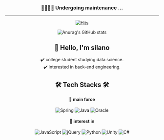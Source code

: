 <div align="center">

### 🔨🔨🔨🔨 Undergoing maintenance ...
---
[![Hits](https://hits.seeyoufarm.com/api/count/incr/badge.svg?url=https%3A%2F%2Fgithub.com%2Fsilano08&count_bg=%23B05FE3&title_bg=%23555555&icon=&icon_color=%23000000&title=hits&edge_flat=false)](https://hits.seeyoufarm.com)
    
![Anurag's GitHub stats](https://github-readme-stats.vercel.app/api?username=silano08&show_icons=true&theme=merko)


## 📣 Hello, I'm silano
✔️ college student studying data science.  
✔️ interested in back-end engineering.

## 🛠 Tech Stacks 🛠
#### 📌 main force
<img alt="Spring" src ="https://img.shields.io/badge/Spring-6DB33F.svg?&style=for-the-badge&logo=Spring&logoColor=white"/> <img alt="Java" src ="https://img.shields.io/badge/Java-007396.svg?&style=for-the-badge&logo=Java&logoColor=white"/> <img alt="Oracle" src ="https://img.shields.io/badge/Oracle-F80000.svg?&style=for-the-badge&logo=Oracle&logoColor=white"/> <br/> 
#### 📌 interest in
<img alt="JavaScript" src ="https://img.shields.io/badge/JavaScript-F7DF1E.svg?&style=for-the-badge&logo=JavaScript&logoColor=white"/> <img alt="jQuery" src ="https://img.shields.io/badge/jQuery-0769AD.svg?&style=for-the-badge&logo=jQuery&logoColor=white"/> <img alt="Python" src ="https://img.shields.io/badge/Python-3776AB.svg?&style=for-the-badge&logo=Python&logoColor=white"/>
<img alt="Unity" src ="https://img.shields.io/badge/Unity-FFFFFF.svg?&style=for-the-badge&logo=Unity&logoColor=black"/> <img alt="C#
" src ="https://img.shields.io/badge/C Sharp-239120.svg?&style=for-the-badge&logo=C Sharp&logoColor=white"/>

</div>
